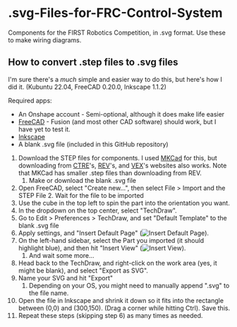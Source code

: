 # .svg-Files-for-FRC-Control-System
Components for the FIRST Robotics Competition, in .svg format. Use these to make wiring diagrams. 

## How to convert .step files to .svg files
I'm sure there's a *much* simple and easier way to do this, but here's how I did it. (Kubuntu 22.04, FreeCAD 0.20.0, Inkscape 1.1.2)

Required apps:
* An Onshape account - Semi-optional, although it does make life easier
* [FreeCAD](https://freecadweb.org) - Fusion (and most other CAD software) should work, but I have yet to test it.
* [Inkscape](https://inkscape.org)
* A blank .svg file (included in this GitHub repository)

1. Download the STEP files for components. I used [MKCad](https://onshape4frc.com/cad-library) for this, but downloading from [CTRE](https://github.com/CrossTheRoadElec/Device-CADs)'s, [REV](https://docs.revrobotics.com/docs/rev-ion)'s, and [VEX](https://www.vexrobotics.com/pro)'s websites also works. Note that MKCad has smaller .step files than downloading from REV. 
    1. Make or download the blank .svg file
2. Open FreeCAD, select "Create new...", then select File > Import and the STEP File
    2. Wait for the file to be imported
3. Use the cube in the top left to spin the part into the orientation you want. 
4. In the dropdown on the top center, select "TechDraw". 
5. Go to Edit > Preferences > TechDraw, and set "Default Template" to the blank .svg file
6. Apply settings, and "Insert Default Page" (![Insert Default Page](https://wiki.freecadweb.org/images/9/9a/TechDraw_PageDefault.svg)). 
7. On the left-hand sidebar, select the Part you imported (it should highlight blue), and then hit "Insert View" (![Insert View](https://wiki.freecadweb.org/images/3/31/TechDraw_View.svg)). 
    1. And wait some more...
9. Head back to the TechDraw, and right-click on the work area (yes, it might be blank), and select "Export as SVG". 
10. Name your SVG and hit "Export"
    1. Depending on your OS, you might need to manually append ".svg" to the file name. 
11. Open the file in Inkscape and shrink it down so it fits into the rectangle between (0,0) and (300,150). (Drag a corner while hitting Ctrl). Save this. 
12. Repeat these steps (skipping step 6) as many times as needed.
